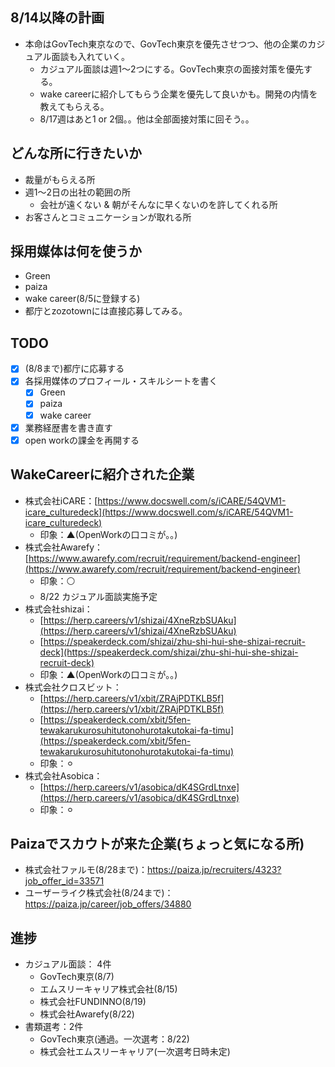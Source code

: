 ## 8/14以降の計画
- 本命はGovTech東京なので、GovTech東京を優先させつつ、他の企業のカジュアル面談も入れていく。
	- カジュアル面談は週1〜2つにする。GovTech東京の面接対策を優先する。
	- wake careerに紹介してもらう企業を優先して良いかも。開発の内情を教えてもらえる。
	- 8/17週はあと1 or 2個。。他は全部面接対策に回そう。。

## どんな所に行きたいか
- 裁量がもらえる所
- 週1〜2日の出社の範囲の所
	- 会社が遠くない & 朝がそんなに早くないのを許してくれる所
- お客さんとコミュニケーションが取れる所

## 採用媒体は何を使うか
- Green
- paiza
- wake career(8/5に登録する)
- 都庁とzozotownには直接応募してみる。
## TODO

- [x] (8/8まで)都庁に応募する
- [x] 各採用媒体のプロフィール・スキルシートを書く
	- [x] Green
	- [x] paiza
	- [x] wake career
- [x] 業務経歴書を書き直す
- [x] open workの課金を再開する

## WakeCareerに紹介された企業
- 株式会社iCARE：[https://www.docswell.com/s/iCARE/54QVM1-icare_culturedeck](https://www.docswell.com/s/iCARE/54QVM1-icare_culturedeck)
	- 印象：▲(OpenWorkの口コミが。。)
- 株式会社Awarefy：[https://www.awarefy.com/recruit/requirement/backend-engineer](https://www.awarefy.com/recruit/requirement/backend-engineer)
	- 印象：⚪
	-  8/22 カジュアル面談実施予定︎
- 株式会社shizai：
	- [https://herp.careers/v1/shizai/4XneRzbSUAku](https://herp.careers/v1/shizai/4XneRzbSUAku)
	- [https://speakerdeck.com/shizai/zhu-shi-hui-she-shizai-recruit-deck](https://speakerdeck.com/shizai/zhu-shi-hui-she-shizai-recruit-deck)
	- 印象：▲(OpenWorkの口コミが。。)
- 株式会社クロスビット：
	- [https://herp.careers/v1/xbit/ZRAjPDTKLB5f](https://herp.careers/v1/xbit/ZRAjPDTKLB5f)
	- [https://speakerdeck.com/xbit/5fen-tewakarukurosuhitutonohurotakutokai-fa-timu](https://speakerdeck.com/xbit/5fen-tewakarukurosuhitutonohurotakutokai-fa-timu)
	- 印象：⚪︎
- 株式会社Asobica：
	- [https://herp.careers/v1/asobica/dK4SGrdLtnxe](https://herp.careers/v1/asobica/dK4SGrdLtnxe)
	- 印象：⚪︎

## Paizaでスカウトが来た企業(ちょっと気になる所)
- 株式会社ファルモ(8/28まで)：https://paiza.jp/recruiters/4323?job_offer_id=33571
- ユーザーライク株式会社(8/24まで)：https://paiza.jp/career/job_offers/34880

## 進捗
- カジュアル面談： 4件
	- GovTech東京(8/7)
	- エムスリーキャリア株式会社(8/15)
	- 株式会社FUNDINNO(8/19)
	- 株式会社Awarefy(8/22)
- 書類選考：2件
	- GovTech東京(通過。一次選考：8/22)
	- 株式会社エムスリーキャリア(一次選考日時未定)